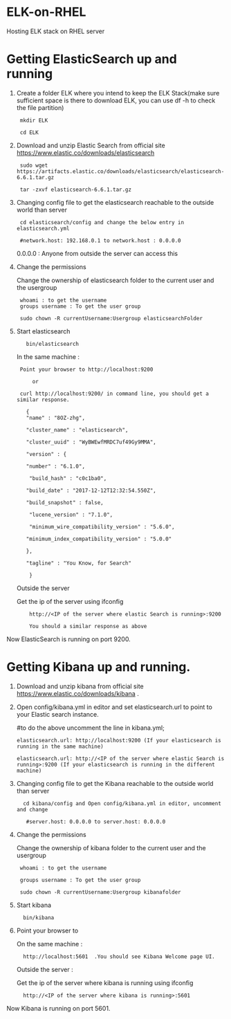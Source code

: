 # ELK-on-RHEL

Hosting ELK stack on RHEL server

# Getting ElasticSearch up and running

1) Create a folder ELK where you intend to keep the ELK Stack(make sure sufficient space is there to download ELK, 
  you can use df -h to check the file partition)
 
        mkdir ELK
    
        cd ELK

2) Download and unzip Elastic Search from official site https://www.elastic.co/downloads/elasticsearch

        sudo wget https://artifacts.elastic.co/downloads/elasticsearch/elasticsearch-6.6.1.tar.gz
    
        tar -zxvf elasticsearch-6.6.1.tar.gz

3) Changing config file to get the elasticsearch reachable to the outside world than server

        cd elasticsearch/config and change the below entry in elasticsearch.yml

        #network.host: 192.168.0.1 to network.host : 0.0.0.0

    0.0.0.0 : Anyone from outside the server can access this

4) Change the permissions

    Change the ownership of elasticsearch folder to the current user and the usergroup

        whoami : to get the username
        groups username : To get the user group

        sudo chown -R currentUsername:Usergroup elasticsearchFolder

5) Start elasticsearch

          bin/elasticsearch
 
    In the same machine :

        Point your browser to http://localhost:9200 
        
            or 
        
        curl http://localhost:9200/ in command line, you should get a similar response.

          {
          "name" : "8OZ-zhg",

          "cluster_name" : "elasticsearch",

          "cluster_uuid" : "WyBWEwfMRDC7uf49Gy9MMA",

          "version" : {

          "number" : "6.1.0",

           "build_hash" : "c0c1ba0",

          "build_date" : "2017-12-12T12:32:54.550Z",

          "build_snapshot" : false,

           "lucene_version" : "7.1.0",

           "minimum_wire_compatibility_version" : "5.6.0",

          "minimum_index_compatibility_version" : "5.0.0"

          },

          "tagline" : "You Know, for Search"

           }

    Outside the server

     Get the ip of the server using ifconfig 

           http://<IP of the server where elastic Search is running>:9200
           
           You should a similar response as above

Now ElasticSearch is running on port 9200.



# Getting Kibana up and running.

1.  Download and unzip kibana from official site https://www.elastic.co/downloads/kibana .

2.  Open config/kibana.yml in editor and set elasticsearch.url to point to your Elastic search instance.

    #to do the above uncomment the line in kibana.yml;

        elasticsearch.url: http://localhost:9200 (If your elasticsearch is running in the same machine) 
        
        elasticsearch.url: http://<IP of the server where elastic Search is running>:9200 (If your elasticsearch is running in the different machine) 

3.  Changing config file to get the Kibana reachable to the outside world than server
    
          cd kibana/config and Open config/kibana.yml in editor, uncomment and change
    
           #server.host: 0.0.0.0 to server.host: 0.0.0.0

4. Change the permissions

    Change the ownership of kibana folder to the current user and the usergroup

        whoami : to get the username
      
        groups username : To get the user group

        sudo chown -R currentUsername:Usergroup kibanafolder
    
5.  Start kibana
  
          bin/kibana 

6.  Point your browser to     
    
      On the same machine : 
      
          http://localhost:5601  .You should see Kibana Welcome page UI.
    
      Outside the server  :
      
      Get the ip of the server where kibana is running using ifconfig
      
          http://<IP of the server where kibana is running>:5601   

Now Kibana is running on port 5601.







